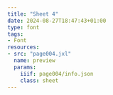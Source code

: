 ```yaml
---
title: "Sheet 4"
date: 2024-08-27T18:47:43+01:00
type: font
tags:
- Font
resources:
- src: "page004.jxl"
  name: preview
  params:
    iiif: page004/info.json
    class: sheet
---
```

